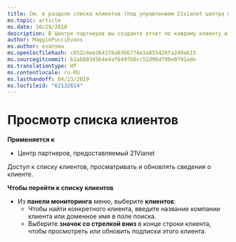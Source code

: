 ```yaml
---
title: См. в разделе списка клиентов (под управлением 21vianet центра партнеров)
ms.topic: article
ms.date: 10/29/2018
description: В Центре партнеров вы создаете отчет по каждому клиенту и в любое время можете просматривать или изменять эти данные.
author: MaggiePucciEvans
ms.author: evansma
ms.openlocfilehash: c852c4ee264378a0366774e3a855426fa249a615
ms.sourcegitcommit: b1ab80345b4e4af649fb8cc51d96d798e0791ade
ms.translationtype: HT
ms.contentlocale: ru-RU
ms.lasthandoff: 04/23/2019
ms.locfileid: "62132614"
---
```

# <a name="see-your-customer-list"></a>Просмотр списка клиентов

**Применяется к**

-   Центр партнеров, предоставляемый 21Vianet


Доступ к списку клиентов, просматривать и обновлять сведения о клиенте.

**Чтобы перейти к списку клиентов**

-   Из **панели мониторинга** меню, выберите **клиентов**:
    -   Чтобы найти конкретного клиента, введите название компании клиента или доменное имя в поле поиска. 
    -   Выберите **значок со стрелкой вниз** в конце строки клиента, чтобы просмотреть или обновить подписки этого клиента. 

 

 




